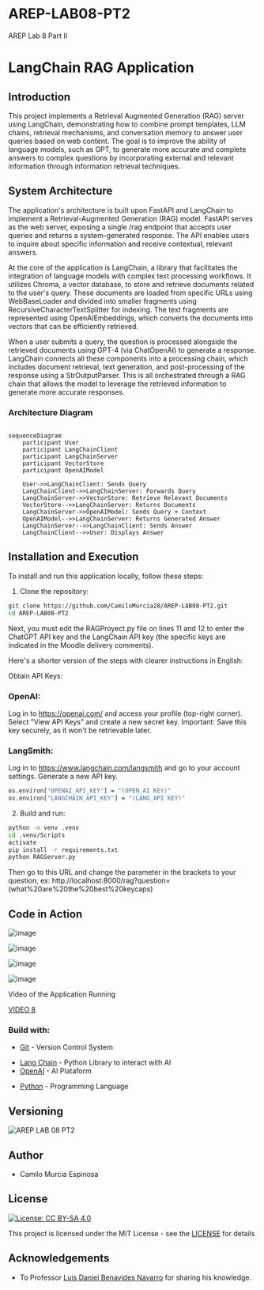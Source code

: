 # AREP-LAB08-PT2
AREP Lab 8 Part II

# LangChain RAG Application

## Introduction

This project implements a Retrieval Augmented Generation (RAG) server using LangChain, demonstrating how to combine prompt templates, LLM chains, retrieval mechanisms, and conversation memory to answer user queries based on web content. The goal is to improve the ability of language models, such as GPT, to generate more accurate and complete answers to complex questions by incorporating external and relevant information through information retrieval techniques.

## System Architecture

The application's architecture is built upon FastAPI and LangChain to implement a Retrieval-Augmented Generation (RAG) model. FastAPI serves as the web server, exposing a single /rag endpoint that accepts user queries and returns a system-generated response. The API enables users to inquire about specific information and receive contextual, relevant answers.

At the core of the application is LangChain, a library that facilitates the integration of language models with complex text processing workflows. It utilizes Chroma, a vector database, to store and retrieve documents related to the user's query. These documents are loaded from specific URLs using WebBaseLoader and divided into smaller fragments using RecursiveCharacterTextSplitter for indexing. The text fragments are represented using OpenAIEmbeddings, which converts the documents into vectors that can be efficiently retrieved.

When a user submits a query, the question is processed alongside the retrieved documents using GPT-4 (via ChatOpenAI) to generate a response. LangChain connects all these components into a processing chain, which includes document retrieval, text generation, and post-processing of the response using a StrOutputParser. This is all orchestrated through a RAG chain that allows the model to leverage the retrieved information to generate more accurate responses.

### Architecture Diagram

```mermaid

sequenceDiagram
    participant User
    participant LangChainClient
    participant LangChainServer
    participant VectorStore
    participant OpenAIModel

    User->>LangChainClient: Sends Query
    LangChainClient->>LangChainServer: Forwards Query
    LangChainServer->>VectorStore: Retrieve Relevant Documents
    VectorStore-->>LangChainServer: Returns Documents
    LangChainServer->>OpenAIModel: Sends Query + Context
    OpenAIModel-->>LangChainServer: Returns Generated Answer
    LangChainServer-->>LangChainClient: Sends Answer
    LangChainClient-->>User: Displays Answer
```

## Installation and Execution

To install and run this application locally, follow these steps: 

1. Clone the repository:

```bash
git clone https://github.com/CamiloMurcia28/AREP-LAB08-PT2.git
cd AREP-LAB08-PT2
```

Next, you must edit the RAGProyect.py file on lines 11 and 12 to enter the ChatGPT API key and the LangChain API key (the specific keys are indicated in the Moodle delivery comments).

Here's a shorter version of the steps with clearer instructions in English:

Obtain API Keys:

### OpenAI:

Log in to https://openai.com/ and access your profile (top-right corner).
Select "View API Keys" and create a new secret key.
Important: Save this key securely, as it won't be retrievable later.

### LangSmith:

Log in to https://www.langchain.com/langsmith and go to your account settings.
Generate a new API key.

```bash
os.environ["OPENAI_API_KEY"] = "(OPEN_AI KEY)"
os.environ["LANGCHAIN_API_KEY"] = "(LANG_API KEY)"
```

2. Build and run:

```bash
python -m venv .venv
cd .venv/Scripts
activate
pip install -r requirements.txt
python RAGServer.py
```
Then go to this URL and change the parameter in the brackets to your question, ex: 
http://localhost:8000/rag?question=(what%20are%20the%20best%20keycaps)

## Code in Action

![image](https://github.com/user-attachments/assets/a970d106-93e7-4332-a518-55f69c1d9afc)

![image](https://github.com/user-attachments/assets/b8c8b92d-cebf-4a1d-8c1a-7470345db362)

![image](https://github.com/user-attachments/assets/e47cfcf1-38ad-41fe-bd34-51d05e766b17)

![image](https://github.com/user-attachments/assets/1e7140bf-3f23-47e6-b89d-57ef328be289)



Video of the Application Running

[VIDEO 8](https://youtu.be/SFR3dDg2lzk)

### Build with:
    
* [Git](https://git-scm.com) - Version Control System
- [Lang Chain](https://python.langchain.com/docs/get_started/introduction) - Python Library to interact with AI
- [OpenAI](https://openai.com/) - AI Plataform
* [Python](https://www.python.org/) - Programming Language

## Versioning

![AREP LAB 08 PT2](https://img.shields.io/badge/AREP_LAB_08_PT2-v1.0.0-blue)

## Author

- Camilo Murcia Espinosa

## License

[![License: CC BY-SA 4.0](https://licensebuttons.net/l/by-sa/4.0/88x31.png)](https://creativecommons.org/licenses/by-sa/4.0/deed.es)

This project is licensed under the MIT License - see the [LICENSE](LICENSE) for details

## Acknowledgements

- To Professor [Luis Daniel Benavides Navarro](https://ldbn.is.escuelaing.edu.co) for sharing his knowledge.
